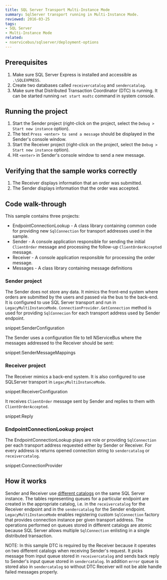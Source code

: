 ```yaml
---
title: SQL Server Transport Multi-Instance Mode
summary: SqlServer transport running in Multi-Instance Mode.
reviewed: 2016-03-25
tags:
- SQL Server
- Multi-Instance Mode
related:
- nservicebus/sqlserver/deployment-options
---
```


## Prerequisites

 1. Make sure SQL Server Express is installed and accessible as `.\SQLEXPRESS`.
 1. Create two databases called `receivercatalog` and `sendercatalog`.
 1. Make sure that Distributed Transaction Coordinator (DTC) is running. It can be started running `net start msdtc` command in system console.  


## Running the project

 1. Start the Sender project (right-click on the project, select the `Debug > Start new instance` option).
 1. The text `Press <enter> to send a message` should be displayed in the Sender's console window.
 1. Start the Receiver project (right-click on the project, select the `Debug > Start new instance` option).
 1. Hit `<enter>` in Sender's console window to send a new message.


## Verifying that the sample works correctly

 1. The Receiver displays information that an order was submitted.
 1. The Sender displays information that the order was accepted.


## Code walk-through

This sample contains three projects:

 * EndpointConnectionLookup - A class library containing common code for providing new `SqlConnection` for transport addresses used in the sample.
 * Sender - A console application responsible for sending the initial `ClientOrder` message and processing the follow-up `ClientOrderAccepted` message.
 * Receiver - A console application responsible for processing the order message.
 * Messages - A class library containing message definitions

### Sender project

The Sender does not store any data. It mimics the front-end system where orders are submitted by the users and passed via the bus to the back-end. It is configured to use SQL Server transport and run in `LegacyMultiInstanceMode`. `ConnectionProvider.GetConnection` method is used for providing `SqlConnecion` for each transport address used by Sender endpoint.

snippet:SenderConfiguration

The Sender uses a configuration file to tell NServiceBus where the messages addressed to the Receiver should be sent:

snippet:SenderMessageMappings


### Receiver project

The Receiver mimics a back-end system. It is also configured to use SQLServer transport in `LegacyMultiInstanceMode`.

snippet:ReceiverConfiguration

It receives `ClientOrder` message sent by Sender and replies to them with `ClientOrderAccepted`.

snippet:Reply


### EndpointConnectionLookup project

The EndpointConnectionLookup plays are role or providing `SqlConnection` per each transport address requested either by Sender or Receiver. For every address is returns opened connection string to `sendercatalog` or `receivercatalog`.

snippet:ConnectionProvider


## How it works

Sender and Receiver use [different catalogs](/nservicebus/sqlserver/deployment-options.md) on the same SQL Server instance. The tables representing queues for a particular endpoint are created in the appropriate catalog, i.e. in the `receivercatalog` for the Receiver endpoint and in the `sendercatalog` for the Sender endpoint. `LegacyMultiInstanceMode` enables registering custom `SqlConnection` factory that provides connection instance per given transport address. The operations performed on queues stored in different catalogs are atomic because SQL Server allows multiple `SqlConnection` enlisting in a single distributed transaction.

NOTE: In this sample DTC is required by the Receiver because it operates on two different catalogs when receiving Sender's request. It picks message from input queue stored in `receivercatalog` and sends back reply to Sender's input queue stored in `sendercatalog`. In addition `error` queue is stored also in `sendercatalog` so without DTC Receiver will not be able handle failed messages properly.